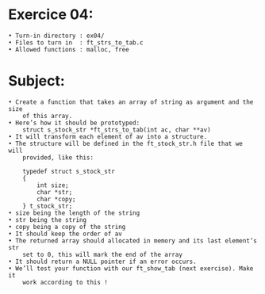 # Exercice 04:
	• Turn-in directory : ex04/
	• Files to turn in  : ft_strs_to_tab.c
	• Allowed functions : malloc, free
# Subject:
	• Create a function that takes an array of string as argument and the size
		of this array.
	• Here’s how it should be prototyped:
		struct s_stock_str *ft_strs_to_tab(int ac, char **av)
	• It will transform each element of av into a structure.
	• The structure will be defined in the ft_stock_str.h file that we will
		provided, like this:

		typedef struct s_stock_str
		{
			int size;
			char *str;
			char *copy;
		} t_stock_str;
	• size being the length of the string
	• str being the string
	• copy being a copy of the string
	• It should keep the order of av
	• The returned array should allocated in memory and its last element’s str
		set to 0, this will mark the end of the array
	• It should return a NULL pointer if an error occurs.
	• We’ll test your function with our ft_show_tab (next exercise). Make it
		work according to this !
